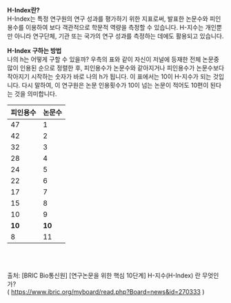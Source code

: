 **H-Index란?**
<br>
H-Index는 특정 연구원의 연구 성과를 평가하기 위한 지표로써, 발표한 논문수와 피인용수를 이용하여 보다 객관적으로 학문적 역량을 측정할 수 있습니다. H-지수는 개인뿐만 아니라 연구단체, 기관 또는 국가의 연구 성과를 측정하는 데에도 활용되고 있습니다.

**H-Index 구하는 방법**
<br>
나의 h는 어떻게 구할 수 있을까? 우측의 표와 같이 자신이 저널에 등재한 전체 논문중 많이 인용된 순으로 정렬한 후, 피인용수가 논문수와 같아지거나 피인용수가 논문수보다 작아지기 시작하는 숫자가 바로 나의 h가 됩니다. 이 표에서는 10이 H-지수가 되는 것입니다. 다시 말하여, 이 연구원은 논문 인용횟수가 10이 넘는 논문이 적어도 10편이 된다는 것을 의미합니다.

|피인용수|논문수|
|------|---|
|47|1|
|42|2|
|32|3|
|28|4|
|24|5|
|22|6|
|17|7|
|15|8|
|10|9|
|**10**|**10**|
|8|11|

<br>
<br>

출처: [BRIC Bio통신원] [연구논문을 위한 핵심 10단계] H-지수(H-Index) 란 무엇인가? <br>
( https://www.ibric.org/myboard/read.php?Board=news&id=270333 )